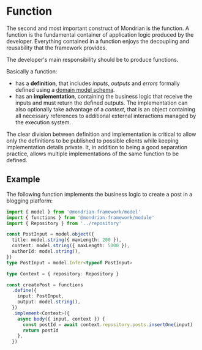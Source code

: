 # Function

The second and most important construct of Mondrian is the function.
A function is the fundamental container of application logic produced by the 
developer. Everything contained in a function enjoys the decoupling and reusability
that the framework provides. 

The developer's main responsibility should be to produce functions.

Basically a function:
- has a **definition**, that includes *inputs*, *outputs* and *errors* formally defined using 
  a [domain model schema](../model/index.md).
- has an **implementation**, containing the business logic that receive the inputs and must 
  return the defined outputs. The implementation can also optionally take advantage of a 
  *context*, that is an object containing all necessary references to additional external 
  interactions managed by the execution system.

The clear division between definition and implementation is critical to allow only the definitions 
to be published to possible clients while keeping implementation details private. It, in addition 
to being a good separation practice, allows multiple implementations of the same function 
to be defined.

## Example

The following function implements the business logic to create a post
in a blogging platform:

```ts showLineNumbers
import { model } from '@mondrian-framework/model'
import { functions } from '@mondrian-framework/module'
import { Repository } from '../repository'

const PostInput = model.object({
  title: model.string({ maxLength: 200 }),
  content: model.string({ maxLength: 5000 }),
  authorId: model.string(),
})
type PostInput = model.Infer<typeof PostInput>

type Context = { repository: Repository }

const createPost = functions
  .define({
    input: PostInput,
    output: model.string(),
  })
  .implement<Context>({
    async body({ input, context }) {    
      const postId = await context.repository.posts.insertOne(input)
      return postId
    },
  })
```
